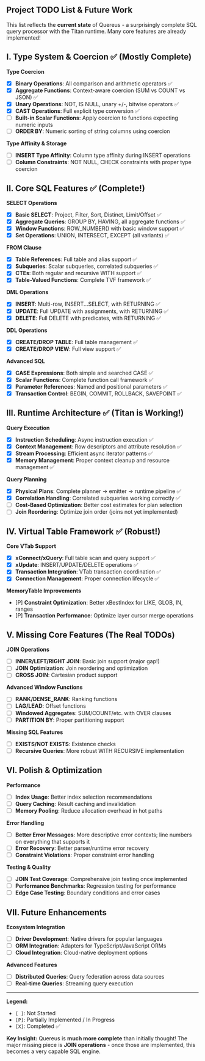 ## Project TODO List & Future Work

This list reflects the **current state** of Quereus - a surprisingly complete SQL query processor with the Titan runtime. Many core features are already implemented!

## I. Type System & Coercion ✅ (Mostly Complete)

**Type Coercion**
- [X] **Binary Operations**: All comparison and arithmetic operators ✅
- [X] **Aggregate Functions**: Context-aware coercion (SUM vs COUNT vs JSON) ✅
- [X] **Unary Operations**: NOT, IS NULL, unary +/-, bitwise operators ✅  
- [X] **CAST Operations**: Full explicit type conversion ✅
- [ ] **Built-in Scalar Functions**: Apply coercion to functions expecting numeric inputs
- [ ] **ORDER BY**: Numeric sorting of string columns using coercion

**Type Affinity & Storage**
- [ ] **INSERT Type Affinity**: Column type affinity during INSERT operations
- [ ] **Column Constraints**: NOT NULL, CHECK constraints with proper type coercion

## II. Core SQL Features ✅ (Complete!)

**SELECT Operations**
- [X] **Basic SELECT**: Project, Filter, Sort, Distinct, Limit/Offset ✅
- [X] **Aggregate Queries**: GROUP BY, HAVING, all aggregate functions ✅
- [X] **Window Functions**: ROW_NUMBER() with basic window support ✅
- [X] **Set Operations**: UNION, INTERSECT, EXCEPT (all variants) ✅

**FROM Clause**
- [X] **Table References**: Full table and alias support ✅
- [X] **Subqueries**: Scalar subqueries, correlated subqueries ✅
- [X] **CTEs**: Both regular and recursive WITH support ✅
- [X] **Table-Valued Functions**: Complete TVF framework ✅

**DML Operations** 
- [X] **INSERT**: Multi-row, INSERT...SELECT, with RETURNING ✅
- [X] **UPDATE**: Full UPDATE with assignments, with RETURNING ✅
- [X] **DELETE**: Full DELETE with predicates, with RETURNING ✅

**DDL Operations**
- [X] **CREATE/DROP TABLE**: Full table management ✅
- [X] **CREATE/DROP VIEW**: Full view support ✅

**Advanced SQL**
- [X] **CASE Expressions**: Both simple and searched CASE ✅
- [X] **Scalar Functions**: Complete function call framework ✅
- [X] **Parameter References**: Named and positional parameters ✅
- [X] **Transaction Control**: BEGIN, COMMIT, ROLLBACK, SAVEPOINT ✅

## III. Runtime Architecture ✅ (Titan is Working!)

**Query Execution**
- [X] **Instruction Scheduling**: Async instruction execution ✅
- [X] **Context Management**: Row descriptors and attribute resolution ✅
- [X] **Stream Processing**: Efficient async iterator patterns ✅
- [X] **Memory Management**: Proper context cleanup and resource management ✅

**Query Planning**
- [X] **Physical Plans**: Complete planner → emitter → runtime pipeline ✅
- [X] **Correlation Handling**: Correlated subqueries working correctly ✅
- [ ] **Cost-Based Optimization**: Better cost estimates for plan selection
- [ ] **Join Reordering**: Optimize join order (joins not yet implemented)

## IV. Virtual Table Framework ✅ (Robust!)

**Core VTab Support**
- [X] **xConnect/xQuery**: Full table scan and query support ✅
- [X] **xUpdate**: INSERT/UPDATE/DELETE operations ✅ 
- [X] **Transaction Integration**: VTab transaction coordination ✅
- [X] **Connection Management**: Proper connection lifecycle ✅

**MemoryTable Improvements**
- [P] **Constraint Optimization**: Better xBestIndex for LIKE, GLOB, IN, ranges
- [P] **Transaction Performance**: Optimize layer cursor merge operations

## V. Missing Core Features (The Real TODOs)

**JOIN Operations** 
- [ ] **INNER/LEFT/RIGHT JOIN**: Basic join support (major gap!)
- [ ] **JOIN Optimization**: Join reordering and optimization
- [ ] **CROSS JOIN**: Cartesian product support

**Advanced Window Functions**
- [ ] **RANK/DENSE_RANK**: Ranking functions
- [ ] **LAG/LEAD**: Offset functions  
- [ ] **Windowed Aggregates**: SUM/COUNT/etc. with OVER clauses
- [ ] **PARTITION BY**: Proper partitioning support

**Missing SQL Features**
- [ ] **EXISTS/NOT EXISTS**: Existence checks
- [ ] **Recursive Queries**: More robust WITH RECURSIVE implementation

## VI. Polish & Optimization

**Performance**
- [ ] **Index Usage**: Better index selection recommendations
- [ ] **Query Caching**: Result caching and invalidation
- [ ] **Memory Pooling**: Reduce allocation overhead in hot paths

**Error Handling** 
- [ ] **Better Error Messages**: More descriptive error contexts; line numbers on everything that supports it
- [ ] **Error Recovery**: Better parser/runtime error recovery
- [ ] **Constraint Violations**: Proper constraint error handling

**Testing & Quality**
- [ ] **JOIN Test Coverage**: Comprehensive join testing once implemented
- [ ] **Performance Benchmarks**: Regression testing for performance  
- [ ] **Edge Case Testing**: Boundary conditions and error cases

## VII. Future Enhancements

**Ecosystem Integration**
- [ ] **Driver Development**: Native drivers for popular languages
- [ ] **ORM Integration**: Adapters for TypeScript/JavaScript ORMs
- [ ] **Cloud Integration**: Cloud-native deployment options

**Advanced Features**
- [ ] **Distributed Queries**: Query federation across data sources
- [ ] **Real-time Queries**: Streaming query execution

---

**Legend:**
- `[ ]`: Not Started
- `[P]`: Partially Implemented / In Progress  
- `[X]`: Completed ✅

**Key Insight:** Quereus is **much more complete** than initially thought! The major missing piece is **JOIN operations** - once those are implemented, this becomes a very capable SQL engine.
